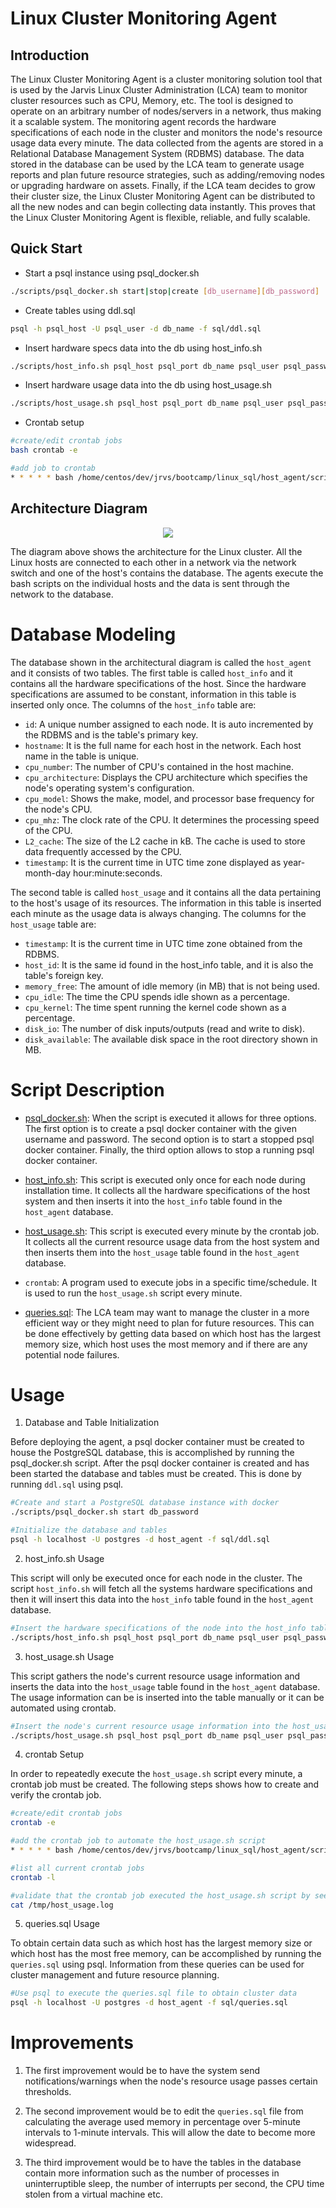 # Linux Cluster Monitoring Agent

## Introduction

The Linux Cluster Monitoring Agent is a cluster monitoring solution tool that is used by the Jarvis Linux Cluster Administration (LCA) team to monitor cluster resources such as CPU, Memory, etc. The tool is designed to operate on an arbitrary number of nodes/servers in a network, thus making it a scalable system. The monitoring agent records the hardware specifications of each node in the cluster and monitors the node's resource usage data every minute. The data collected from the agents are stored in a Relational Database Management System (RDBMS) database. The data stored in the database can be used by the LCA team to generate usage reports and plan future resource strategies, such as adding/removing nodes or upgrading hardware on assets. Finally, if the LCA team decides to grow their cluster size, the Linux Cluster Monitoring Agent can be distributed to all the new nodes and can begin collecting data instantly. This proves that the Linux Cluster Monitoring Agent is flexible, reliable, and fully scalable.

## Quick Start
- Start a psql instance using psql_docker.sh
```sh
./scripts/psql_docker.sh start|stop|create [db_username][db_password]
```
- Create tables using ddl.sql
```sh
psql -h psql_host -U psql_user -d db_name -f sql/ddl.sql
```
- Insert hardware specs data into the db using host_info.sh
```sh
./scripts/host_info.sh psql_host psql_port db_name psql_user psql_password
```
- Insert hardware usage data into the db using host_usage.sh
```sh
./scripts/host_usage.sh psql_host psql_port db_name psql_user psql_password
```
- Crontab setup
```sh
#create/edit crontab jobs
bash crontab -e

#add job to crontab
* * * * * bash /home/centos/dev/jrvs/bootcamp/linux_sql/host_agent/scripts/host_usage.sh localhost 5432 host_agent postgres password > /tmp/host_usage.log
```
## Architecture Diagram

<p align="center">
<img src="https://github.com/jarviscanada/jarvis_data_eng_JudeFurtal/blob/develop/linux_sql/assets/arch_diagram.png">
</p>

The diagram above shows the architecture for the Linux cluster. All the Linux hosts are connected to each other in a network via the network switch and one of the host's contains the database. The agents execute the bash scripts on the individual hosts and the data is sent through the network to the database.

# Database Modeling

The database shown in the architectural diagram is called the `host_agent` and it consists of two tables. The first table is called `host_info` and it contains all the hardware specifications of the host. Since the hardware specifications are assumed to be constant, information in this table is inserted only once. The columns of the `host_info` table are:
- `id`: A unique number assigned to each node. It is auto incremented by the RDBMS and is the table's primary key.
- `hostname`:  It is the full name for each host in the network. Each host name in the table is unique.
- `cpu_number`:  The number of CPU's contained in the host machine.
- `cpu_architecture`: Displays the CPU architecture which specifies the node's operating system's configuration.
- `cpu_model`: Shows the make, model, and processor base frequency for the node's CPU.
- `cpu_mhz`: The clock rate of the CPU. It determines the processing speed of the CPU.
- `L2_cache`: The size of the L2 cache in kB. The cache is used to store data frequently accessed by the CPU.
- `timestamp`: It is the current time in UTC time zone displayed as year-month-day hour:minute:seconds.

The second table is called `host_usage` and it contains all the data pertaining to the host's usage of its resources. The information in this table is inserted each minute as the usage data is always changing. The columns for the `host_usage` table are:
- `timestamp`: It is the current time in UTC time zone obtained from the RDBMS.
- `host_id`: It is the same id found in the host_info table, and it is also the table's foreign key. 
- `memory_free`: The amount of idle memory (in MB) that is not being used.
- `cpu_idle`: The time the CPU spends idle shown as a percentage.
- `cpu_kernel`: The time spent running the kernel code shown as a percentage.
- `disk_io`: The number of disk inputs/outputs (read and write to disk).
- `disk_available`: The available disk space in the root directory shown in MB.

# Script Description

- [psql_docker.sh](https://github.com/jarviscanada/jarvis_data_eng_JudeFurtal/blob/develop/linux_sql/scripts/psql_docker.sh): When the script is executed it allows for three options. The first option is to create a psql docker container with the given username and password. The second option is to start a stopped psql docker container. Finally, the third option allows to stop a running psql docker container.

- [host_info.sh](https://github.com/jarviscanada/jarvis_data_eng_JudeFurtal/blob/develop/linux_sql/scripts/host_info.sh): This script is executed only once for each node during installation time. It collects all the hardware specifications of the host system and then inserts it into the `host_info` table found in the `host_agent` database.

- [host_usage.sh](https://github.com/jarviscanada/jarvis_data_eng_JudeFurtal/blob/develop/linux_sql/scripts/host_usage.sh): This script is executed every minute by the crontab job. It collects all the current resource usage data from the host system and then inserts them into the `host_usage` table found in the `host_agent` database.

- `crontab`: A program used to execute jobs in a specific time/schedule. It is used to run the `host_usage.sh` script every minute.

- [queries.sql](https://github.com/jarviscanada/jarvis_data_eng_JudeFurtal/blob/develop/linux_sql/sql/queries.sql): The LCA team may want to manage the cluster in a more efficient way or they might need to plan for future resources. This can be done effectively by getting data based on which host has the largest memory size, which host uses the most memory and if there are any potential node failures.

# Usage

1. Database and Table Initialization

Before deploying the agent, a psql docker container must be created to house the PostgreSQL database, this is accomplished by running the psql_docker.sh script. After the psql docker container is created and has been started the database and tables must be created. This is done by running `ddl.sql` using psql.  

```sh
#Create and start a PostgreSQL database instance with docker
./scripts/psql_docker.sh start db_password

#Initialize the database and tables
psql -h localhost -U postgres -d host_agent -f sql/ddl.sql
```
2. host_info.sh Usage

This script will only be executed once for each node in the cluster. The script `host_info.sh` will fetch all the systems hardware specifications and then it will insert this data into the `host_info` table found in the `host_agent` database. 

```sh
#Insert the hardware specifications of the node into the host_info table
./scripts/host_info.sh psql_host psql_port db_name psql_user psql_password
```

3. host_usage.sh Usage

This script gathers the node's current resource usage information and inserts the data into the `host_usage` table found in the `host_agent` database. The usage information can be is inserted into the table manually or it can be automated using crontab.
 
```sh
#Insert the node's current resource usage information into the host_usage table
./scripts/host_usage.sh psql_host psql_port db_name psql_user psql_password
```

4. crontab Setup

In order to repeatedly execute the `host_usage.sh` script every minute, a crontab job must be created. The following steps shows how to create and verify the crontab job.

```sh
#create/edit crontab jobs
crontab -e

#add the crontab job to automate the host_usage.sh script
* * * * * bash /home/centos/dev/jrvs/bootcamp/linux_sql/host_agent/scripts/host_usage.sh localhost 5432 host_agent postgres password > /tmp/host_usage.log

#list all current crontab jobs
crontab -l

#validate that the crontab job executed the host_usage.sh script by seeing the log file 
cat /tmp/host_usage.log
```
5. queries.sql Usage

To obtain certain data such as which host has the largest memory size or which host has the most free memory, can be accomplished by running the `queries.sql` using psql. Information from these queries can be used for cluster management and future resource planning.

```sh
#Use psql to execute the queries.sql file to obtain cluster data
psql -h localhost -U postgres -d host_agent -f sql/queries.sql
```

# Improvements

1. The first improvement would be to have the system send notifications/warnings when the node's resource usage passes certain thresholds.
 
2. The second improvement would be to edit the `queries.sql` file from calculating the average used memory in percentage over 5-minute intervals to 1-minute intervals. This will allow the date to become more widespread.

3. The third improvement would be to have the tables in the database contain more information such as the number of processes in uninterruptible sleep, the number of interrupts per second, the CPU time stolen from a virtual machine etc.

